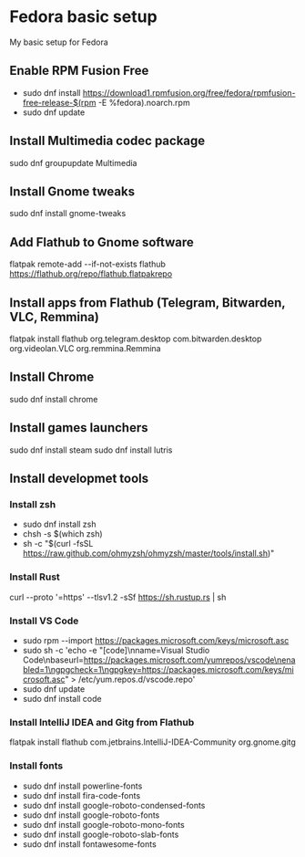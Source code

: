 # Fedora basic setup
My basic setup for Fedora

## Enable RPM Fusion Free
* sudo dnf install https://download1.rpmfusion.org/free/fedora/rpmfusion-free-release-$(rpm -E %fedora).noarch.rpm
* sudo dnf update

## Install Multimedia codec package
sudo dnf groupupdate Multimedia

## Install Gnome tweaks
sudo dnf install gnome-tweaks

## Add Flathub to Gnome software
flatpak remote-add --if-not-exists flathub https://flathub.org/repo/flathub.flatpakrepo

## Install apps from Flathub (Telegram, Bitwarden, VLC, Remmina)
flatpak install flathub org.telegram.desktop com.bitwarden.desktop org.videolan.VLC org.remmina.Remmina

## Install Chrome
sudo dnf install chrome

## Install games launchers
sudo dnf install steam
sudo dnf install lutris

## Install developmet tools

### Install zsh
* sudo dnf install zsh
* chsh -s $(which zsh)
* sh -c "$(curl -fsSL https://raw.github.com/ohmyzsh/ohmyzsh/master/tools/install.sh)"

### Install Rust
curl --proto '=https' --tlsv1.2 -sSf https://sh.rustup.rs | sh

### Install VS Code
* sudo rpm --import https://packages.microsoft.com/keys/microsoft.asc
* sudo sh -c 'echo -e "[code]\nname=Visual Studio Code\nbaseurl=https://packages.microsoft.com/yumrepos/vscode\nenabled=1\ngpgcheck=1\ngpgkey=https://packages.microsoft.com/keys/microsoft.asc" > /etc/yum.repos.d/vscode.repo'
* sudo dnf update
* sudo dnf install code

### Install IntelliJ IDEA and Gitg from Flathub
flatpak install flathub com.jetbrains.IntelliJ-IDEA-Community org.gnome.gitg

### Install fonts
* sudo dnf install powerline-fonts
* sudo dnf install fira-code-fonts
* sudo dnf install google-roboto-condensed-fonts
* sudo dnf install google-roboto-fonts
* sudo dnf install google-roboto-mono-fonts
* sudo dnf install google-roboto-slab-fonts
* sudo dnf install fontawesome-fonts

